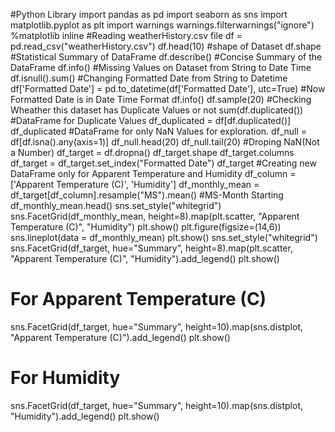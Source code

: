 #Python Library 
import pandas as pd
import seaborn as sns
import matplotlib.pyplot as plt
import warnings
warnings.filterwarnings("ignore")
%matplotlib inline
#Reading weatherHistory.csv file
df = pd.read_csv("weatherHistory.csv")
df.head(10)
#shape of Dataset
df.shape
#Statistical Summary of DataFrame
df.describe()
#Concise Summary of the DataFrame
df.info()
#Missing Values on Dataset from String to Date Time
df.isnull().sum()
#Changing Formatted Date from String to Datetime
df['Formatted Date'] = pd.to_datetime(df['Formatted Date'], utc=True)
#Now Formatted Date is in Date Time Format
df.info()
df.sample(20)
#Checking Wheather this dataset has Duplicate Values or not
sum(df.duplicated())
#DataFrame for Duplicate Values
df_duplicated = df[df.duplicated()]
df_duplicated
#DataFrame for only NaN Values for exploration.
df_null = df[df.isna().any(axis=1)]
df_null.head(20)
df_null.tail(20)
#Droping NaN(Not a Number)
df_target = df.dropna()
df_target.shape
df_target.columns
df_target = df_target.set_index("Formatted Date")
df_target
#Creating new DataFrame only for Apparent Temperature and Humidity
df_column = ['Apparent Temperature (C)', 'Humidity']
df_monthly_mean = df_target[df_column].resample("MS").mean() #MS-Month Starting
df_monthly_mean.head()
sns.set_style("whitegrid")
sns.FacetGrid(df_monthly_mean, height=8).map(plt.scatter, "Apparent Temperature (C)", "Humidity")
plt.show()
plt.figure(figsize=(14,6))
sns.lineplot(data = df_monthly_mean)
plt.show()
sns.set_style("whitegrid")
sns.FacetGrid(df_target, hue="Summary", height=8).map(plt.scatter, "Apparent Temperature (C)", "Humidity").add_legend()
plt.show()
# For Apparent Temperature (C)
sns.FacetGrid(df_target, hue="Summary", height=10).map(sns.distplot, "Apparent Temperature (C)").add_legend()
plt.show()
# For Humidity
sns.FacetGrid(df_target, hue="Summary", height=10).map(sns.distplot, "Humidity").add_legend()
plt.show()
